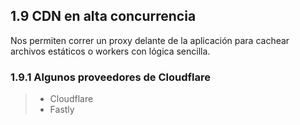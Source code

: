 ## 1.9 CDN en alta concurrencia

Nos permiten correr un proxy delante de la aplicación para cachear
archivos estáticos o workers con lógica sencilla.

### 1.9.1 Algunos proveedores de Cloudflare

> -   Cloudflare
> -   Fastly

